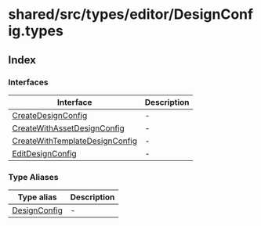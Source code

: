 # shared/src/types/editor/DesignConfig.types

## Index

### Interfaces

| Interface | Description |
| ------ | ------ |
| [CreateDesignConfig](interfaces/create-design-config.md) | - |
| [CreateWithAssetDesignConfig](interfaces/create-with-asset-design-config.md) | - |
| [CreateWithTemplateDesignConfig](interfaces/create-with-template-design-config.md) | - |
| [EditDesignConfig](interfaces/edit-design-config.md) | - |

### Type Aliases

| Type alias | Description |
| ------ | ------ |
| [DesignConfig](type-aliases/design-config.md) | - |
